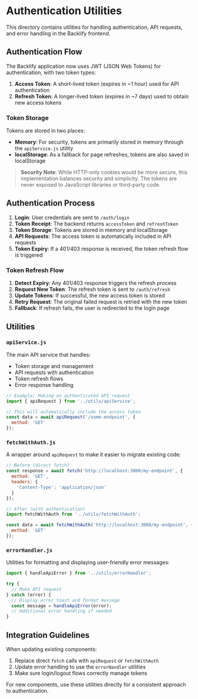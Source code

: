 # Authentication Utilities

This directory contains utilities for handling authentication, API requests, and error handling in the Backlify frontend.

## Authentication Flow

The Backlify application now uses JWT (JSON Web Tokens) for authentication, with two token types:

1. **Access Token**: A short-lived token (expires in ~1 hour) used for API authentication
2. **Refresh Token**: A longer-lived token (expires in ~7 days) used to obtain new access tokens

### Token Storage

Tokens are stored in two places:
- **Memory**: For security, tokens are primarily stored in memory through the `apiService.js` utility
- **localStorage**: As a fallback for page refreshes, tokens are also saved in localStorage

> **Security Note**: While HTTP-only cookies would be more secure, this implementation balances security and simplicity. The tokens are never exposed to JavaScript libraries or third-party code.

## Authentication Process

1. **Login**: User credentials are sent to `/auth/login`
2. **Token Receipt**: The backend returns `accessToken` and `refreshToken`
3. **Token Storage**: Tokens are stored in memory and localStorage
4. **API Requests**: The access token is automatically included in API requests
5. **Token Expiry**: If a 401/403 response is received, the token refresh flow is triggered

### Token Refresh Flow

1. **Detect Expiry**: Any 401/403 response triggers the refresh process
2. **Request New Token**: The refresh token is sent to `/auth/refresh`
3. **Update Tokens**: If successful, the new access token is stored
4. **Retry Request**: The original failed request is retried with the new token
5. **Fallback**: If refresh fails, the user is redirected to the login page

## Utilities

### `apiService.js`

The main API service that handles:
- Token storage and management
- API requests with authentication
- Token refresh flows
- Error response handling

```javascript
// Example: Making an authenticated API request
import { apiRequest } from '../utils/apiService';

// This will automatically include the access token
const data = await apiRequest('/some-endpoint', {
  method: 'GET'
});
```

### `fetchWithAuth.js`

A wrapper around `apiRequest` to make it easier to migrate existing code:

```javascript
// Before (direct fetch)
const response = await fetch('http://localhost:3000/my-endpoint', {
  method: 'GET',
  headers: {
    'Content-Type': 'application/json'
  }
});

// After (with authentication)
import fetchWithAuth from '../utils/fetchWithAuth';

const data = await fetchWithAuth('http://localhost:3000/my-endpoint', {
  method: 'GET'
});
```

### `errorHandler.js`

Utilities for formatting and displaying user-friendly error messages:

```javascript
import { handleApiError } from '../utils/errorHandler';

try {
  // Make API request
} catch (error) {
  // Display error toast and format message
  const message = handleApiError(error);
  // Additional error handling if needed
}
```

## Integration Guidelines

When updating existing components:

1. Replace direct `fetch` calls with `apiRequest` or `fetchWithAuth`
2. Update error handling to use the `errorHandler` utilities
3. Make sure login/logout flows correctly manage tokens

For new components, use these utilities directly for a consistent approach to authentication. 